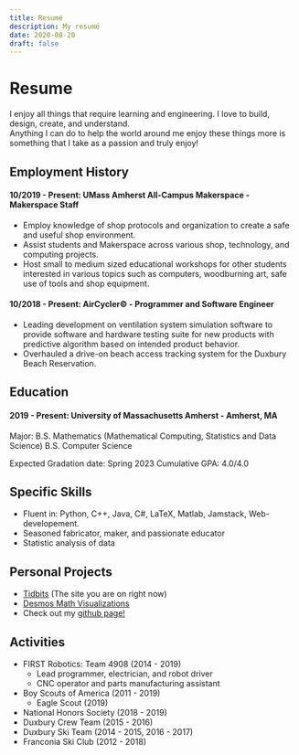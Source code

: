 ```yaml
---
title: Resumé
description: My resumé
date: 2020-08-20
draft: false
---
```


# Resume

I enjoy all things that require learning and engineering. I love to build, design, create, and understand.<br> Anything I can do to help the world around me enjoy these things more is something that I take as a passion and truly enjoy!

## Employment History

#### 10/2019 - Present: UMass Amherst All-Campus Makerspace - Makerspace Staff
* Employ knowledge of shop protocols and organization to create a safe and useful shop environment.
* Assist students and Makerspace across various shop, technology, and computing projects.
* Host small to medium sized educational workshops for other students interested in various topics such as computers, woodburning art, safe use of tools and shop equipment.

#### 10/2018 - Present: AirCycler© - Programmer and Software Engineer
* Leading development on ventilation system simulation software to provide software and hardware testing suite for new products with predictive algorithm based on intended product behavior.
* Overhauled a drive-on beach access tracking system for the Duxbury Beach Reservation.

## Education
#### 2019 - Present: University of Massachusetts Amherst - Amherst, MA
Major: B.S. Mathematics (Mathematical Computing, Statistics and Data Science)
B.S. Computer Science

Expected Gradation date: Spring 2023
Cumulative GPA: 4.0/4.0

## Specific Skills
* Fluent in: Python, C++, Java, C#, LaTeX, Matlab, Jamstack, Web-developement.
* Seasoned fabricator, maker, and passionate educator
* Statistic analysis of data 

## Personal Projects
* [Tidbits](https://www.jackchampagne.com/) (The site you are on right now)
* [Desmos Math Visualizations](https://www.jackchampagne.com/desmos)
* Check out my [github page!](https://github.com/jack-champagne)

## Activities
* FIRST Robotics: Team 4908 (2014 - 2019)
  * Lead programmer, electrician, and robot driver
  * CNC operator and parts manufacturing assistant
* Boy Scouts of America (2011 - 2019)
  * Eagle Scout (2019)
* National Honors Society (2018 - 2019)
* Duxbury Crew Team (2015 - 2016)
* Duxbury Ski Team (2014 - 2015, 2016 - 2017)
* Franconia Ski Club (2012 - 2018)
